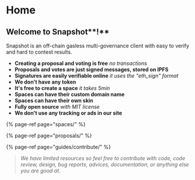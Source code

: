 # Home

## **Welcome to** Snapshot**!**

Snapshot is an off-chain gasless multi-governance client with easy to verify and hard to contest results.

* **Creating a proposal and voting is free** _no transactions_
* **Proposals and votes are just signed messages, stored on IPFS**
* **Signatures are easily verifiable online** _it uses the "eth\_sign" format_
* **We don't have any token**
* **It's free to create a space** _it takes 5min_
* **Spaces can have their custom domain name**
* **Spaces can have their own skin**
* **Fully open source** _with MIT license_
* **We don't use any tracking or ads in our site**

{% page-ref page="spaces/" %}

{% page-ref page="proposals/" %}

{% page-ref page="guides/contribute/" %}

> _We have limited resources so feel free to contribute with code, code review, design, bug reports, advices, documentation, or anything else you are good at._



